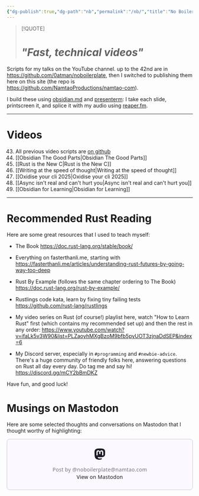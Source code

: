 ```yaml
---
{"dg-publish":true,"dg-path":"nb","permalink":"/nb/","title":"No Boilerplate","tags":["index"],"noteIcon":""}
---
```



> [!QUOTE]
> # _"Fast, technical videos"_

Scripts for my talks on the YouTube channel.
up to the 42nd are in <https://github.com/0atman/noboilerplate>, then I switched to publishing them here on this site (the repo is https://github.com/NamtaoProductions/namtao-com).

I build these using [obsidian.md](https://obsidian.md/) and [presenterm](https://github.com/mfontanini/presenterm/): I take each slide, printscreen it, and splice it with my audio using [reaper.fm](http://reaper.fm/).

---

# Videos
43. All previous video scripts are [on github](https://github.com/0atman/noboilerplate)
44. [[Obsidian The Good Parts\|Obsidian The Good Parts]]
45. [[Rust is the New C\|Rust is the New C]]
46. [[Writing at the speed of thought\|Writing at the speed of thought]]
47. [[Oxidise your cli 2025\|Oxidise your cli 2025]]
48. [[Async isn't real and can't hurt you\|Async isn't real and can't hurt you]]
49. [[Obsidian for Learning\|Obsidian for Learning]]

---

# Recommended Rust Reading

Here are some great resources that I used to teach myself:

- The Book
https://doc.rust-lang.org/stable/book/

- Everything on fasterthanli.me, starting with
https://fasterthanli.me/articles/understanding-rust-futures-by-going-way-too-deep

- Rust By Example (follows the same chapter ordering to The Book)
https://doc.rust-lang.org/rust-by-example/

- Rustlings code kata, learn by fixing tiny failing tests
https://github.com/rust-lang/rustlings

- My video series on Rust (of course!) playlist here, watch "How to Learn Rust" first (which contains my recommended set up) and then the rest in any order:
https://www.youtube.com/watch?v=ifaLk5v3W90&list=PLZaoyhMXgBzoM9bfb5pyUOT3zjnaDdSEP&index=6

- My Discord server, especially in `#programming` and `#newbie-advice`. There's a huge community of friendly folks here, answering questions on Rust all day every day. Do tag me and say hi!
https://discord.gg/mCY2bBmDKZ

Have fun, and good luck!

# Musings on Mastodon

Here are some selected thoughts and conversations on Mastodon that I thought worthy of highlighting:

<blockquote class="mastodon-embed" data-embed-url="https://namtao.com/@noboilerplate/114423224014965185/embed" style="background: #FCF8FF; border-radius: 8px; border: 1px solid #C9C4DA; margin: 0; max-width: 540px; min-width: 270px; overflow: hidden; padding: 0;"> <a href="https://namtao.com/@noboilerplate/114423224014965185" target="_blank" style="align-items: center; color: #1C1A25; display: flex; flex-direction: column; font-family: system-ui, -apple-system, BlinkMacSystemFont, 'Segoe UI', Oxygen, Ubuntu, Cantarell, 'Fira Sans', 'Droid Sans', 'Helvetica Neue', Roboto, sans-serif; font-size: 14px; justify-content: center; letter-spacing: 0.25px; line-height: 20px; padding: 24px; text-decoration: none;"> <svg xmlns="http://www.w3.org/2000/svg" xmlns:xlink="http://www.w3.org/1999/xlink" width="32" height="32" viewBox="0 0 79 75"><path d="M74.7135 16.6043C73.6199 8.54587 66.5351 2.19527 58.1366 0.964691C56.7196 0.756754 51.351 0 38.9148 0H38.822C26.3824 0 23.7135 0.756754 22.2966 0.964691C14.1319 2.16118 6.67571 7.86752 4.86669 16.0214C3.99657 20.0369 3.90371 24.4888 4.06535 28.5726C4.29578 34.4289 4.34049 40.275 4.877 46.1075C5.24791 49.9817 5.89495 53.8251 6.81328 57.6088C8.53288 64.5968 15.4938 70.4122 22.3138 72.7848C29.6155 75.259 37.468 75.6697 44.9919 73.971C45.8196 73.7801 46.6381 73.5586 47.4475 73.3063C49.2737 72.7302 51.4164 72.086 52.9915 70.9542C53.0131 70.9384 53.0308 70.9178 53.0433 70.8942C53.0558 70.8706 53.0628 70.8445 53.0637 70.8179V65.1661C53.0634 65.1412 53.0574 65.1167 53.0462 65.0944C53.035 65.0721 53.0189 65.0525 52.9992 65.0371C52.9794 65.0218 52.9564 65.011 52.9318 65.0056C52.9073 65.0002 52.8819 65.0003 52.8574 65.0059C48.0369 66.1472 43.0971 66.7193 38.141 66.7103C29.6118 66.7103 27.3178 62.6981 26.6609 61.0278C26.1329 59.5842 25.7976 58.0784 25.6636 56.5486C25.6622 56.5229 25.667 56.4973 25.6775 56.4738C25.688 56.4502 25.7039 56.4295 25.724 56.4132C25.7441 56.397 25.7678 56.3856 25.7931 56.3801C25.8185 56.3746 25.8448 56.3751 25.8699 56.3816C30.6101 57.5151 35.4693 58.0873 40.3455 58.086C41.5183 58.086 42.6876 58.086 43.8604 58.0553C48.7647 57.919 53.9339 57.6701 58.7591 56.7361C58.8794 56.7123 58.9998 56.6918 59.103 56.6611C66.7139 55.2124 73.9569 50.665 74.6929 39.1501C74.7204 38.6967 74.7892 34.4016 74.7892 33.9312C74.7926 32.3325 75.3085 22.5901 74.7135 16.6043ZM62.9996 45.3371H54.9966V25.9069C54.9966 21.8163 53.277 19.7302 49.7793 19.7302C45.9343 19.7302 44.0083 22.1981 44.0083 27.0727V37.7082H36.0534V27.0727C36.0534 22.1981 34.124 19.7302 30.279 19.7302C26.8019 19.7302 25.0651 21.8163 25.0617 25.9069V45.3371H17.0656V25.3172C17.0656 21.2266 18.1191 17.9769 20.2262 15.568C22.3998 13.1648 25.2509 11.9308 28.7898 11.9308C32.8859 11.9308 35.9812 13.492 38.0447 16.6111L40.036 19.9245L42.0308 16.6111C44.0943 13.492 47.1896 11.9308 51.2788 11.9308C54.8143 11.9308 57.6654 13.1648 59.8459 15.568C61.9529 17.9746 63.0065 21.2243 63.0065 25.3172L62.9996 45.3371Z" fill="currentColor"/></svg> <div style="color: #787588; margin-top: 16px;">Post by @noboilerplate@namtao.com</div> <div style="font-weight: 500;">View on Mastodon</div> </a> </blockquote> <script data-allowed-prefixes="https://namtao.com/" async src="https://namtao.com/embed.js"></script>
